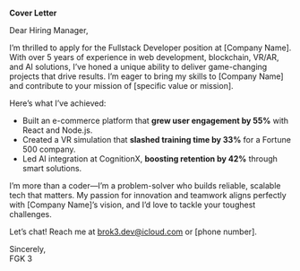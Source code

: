 **Cover Letter**

Dear Hiring Manager,  

I’m thrilled to apply for the Fullstack Developer position at [Company Name]. With over 5 years of experience in web development, blockchain, VR/AR, and AI solutions, I’ve honed a unique ability to deliver game-changing projects that drive results. I’m eager to bring my skills to [Company Name] and contribute to your mission of [specific value or mission].  

Here’s what I’ve achieved:  
- Built an e-commerce platform that **grew user engagement by 55%** with React and Node.js.  
- Created a VR simulation that **slashed training time by 33%** for a Fortune 500 company.  
- Led AI integration at CognitionX, **boosting retention by 42%** through smart solutions.  

I’m more than a coder—I’m a problem-solver who builds reliable, scalable tech that matters. My passion for innovation and teamwork aligns perfectly with [Company Name]’s vision, and I’d love to tackle your toughest challenges.  

Let’s chat! Reach me at [brok3.dev@icloud.com](mailto:brok3.dev@icloud.com) or [phone number].  

Sincerely,  
FGK 3  
